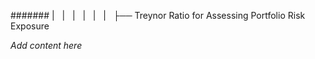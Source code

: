 ####### |   |   |   |   |   |   ├── Treynor Ratio for Assessing Portfolio Risk Exposure

*Add content here*